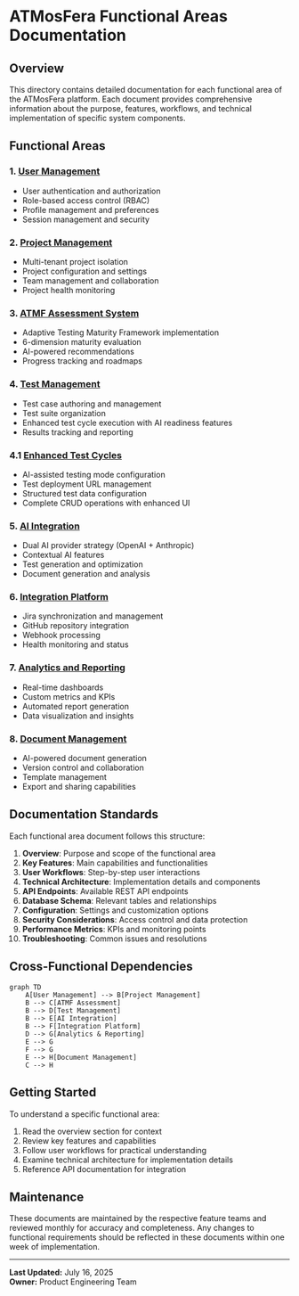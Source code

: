 # ATMosFera Functional Areas Documentation

## Overview

This directory contains detailed documentation for each functional area of the ATMosFera platform. Each document provides comprehensive information about the purpose, features, workflows, and technical implementation of specific system components.

## Functional Areas

### 1. [User Management](./user-management.md)
- User authentication and authorization
- Role-based access control (RBAC)
- Profile management and preferences
- Session management and security

### 2. [Project Management](./project-management.md)
- Multi-tenant project isolation
- Project configuration and settings
- Team management and collaboration
- Project health monitoring

### 3. [ATMF Assessment System](./atmf-assessment.md)
- Adaptive Testing Maturity Framework implementation
- 6-dimension maturity evaluation
- AI-powered recommendations
- Progress tracking and roadmaps

### 4. [Test Management](./test-management.md)
- Test case authoring and management
- Test suite organization
- Enhanced test cycle execution with AI readiness features
- Results tracking and reporting

### 4.1 [Enhanced Test Cycles](./enhanced-test-cycles.md)
- AI-assisted testing mode configuration
- Test deployment URL management
- Structured test data configuration
- Complete CRUD operations with enhanced UI

### 5. [AI Integration](./ai-integration.md)
- Dual AI provider strategy (OpenAI + Anthropic)
- Contextual AI features
- Test generation and optimization
- Document generation and analysis

### 6. [Integration Platform](./integration-platform.md)
- Jira synchronization and management
- GitHub repository integration
- Webhook processing
- Health monitoring and status

### 7. [Analytics and Reporting](./analytics-reporting.md)
- Real-time dashboards
- Custom metrics and KPIs
- Automated report generation
- Data visualization and insights

### 8. [Document Management](./document-management.md)
- AI-powered document generation
- Version control and collaboration
- Template management
- Export and sharing capabilities

## Documentation Standards

Each functional area document follows this structure:

1. **Overview**: Purpose and scope of the functional area
2. **Key Features**: Main capabilities and functionalities
3. **User Workflows**: Step-by-step user interactions
4. **Technical Architecture**: Implementation details and components
5. **API Endpoints**: Available REST API endpoints
6. **Database Schema**: Relevant tables and relationships
7. **Configuration**: Settings and customization options
8. **Security Considerations**: Access control and data protection
9. **Performance Metrics**: KPIs and monitoring points
10. **Troubleshooting**: Common issues and resolutions

## Cross-Functional Dependencies

```mermaid
graph TD
    A[User Management] --> B[Project Management]
    B --> C[ATMF Assessment]
    B --> D[Test Management]
    B --> E[AI Integration]
    B --> F[Integration Platform]
    D --> G[Analytics & Reporting]
    E --> G
    F --> G
    E --> H[Document Management]
    C --> H
```

## Getting Started

To understand a specific functional area:

1. Read the overview section for context
2. Review key features and capabilities
3. Follow user workflows for practical understanding
4. Examine technical architecture for implementation details
5. Reference API documentation for integration

## Maintenance

These documents are maintained by the respective feature teams and reviewed monthly for accuracy and completeness. Any changes to functional requirements should be reflected in these documents within one week of implementation.

---

**Last Updated:** July 16, 2025  
**Owner:** Product Engineering Team